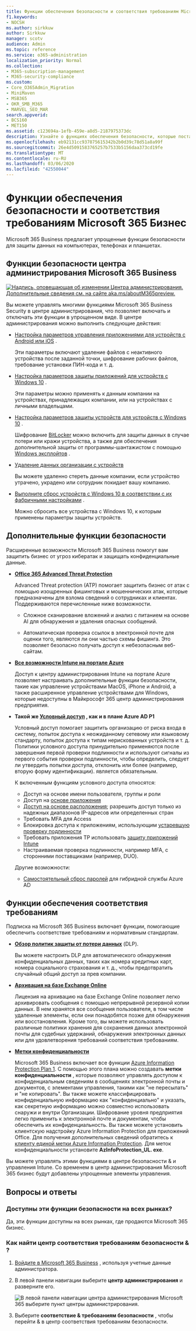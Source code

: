```yaml
---
title: Функции обеспечения безопасности и соответствия требованиям Microsoft 365 Бизнес
f1.keywords:
- NOCSH
ms.author: sirkkuw
author: Sirkkuw
manager: scotv
audience: Admin
ms.topic: reference
ms.service: o365-administration
localization_priority: Normal
ms.collection:
- M365-subscription-management
- M365-security-compliance
ms.custom:
- Core_O365Admin_Migration
- MiniMaven
- MSB365
- OKR_SMB_M365
- MARVEL_SEO_MAR
search.appverid:
- BCS160
- MET150
ms.assetid: c123694a-1efb-459e-a8d5-2187975373dc
description: Узнайте о функциях обеспечения безопасности, которые поставляются с Microsoft 365 Business для защиты данных на компьютерах, телефонах и планшетах.
ms.openlocfilehash: eb92131cc937875615342b2b0d39c78d51a8a99f
ms.sourcegitcommit: 26e4d5091583765257b7533b5156daa373cd19fe
ms.translationtype: MT
ms.contentlocale: ru-RU
ms.lasthandoff: 03/06/2020
ms.locfileid: "42550044"
---
```

# <a name="microsoft-365-business-security-and-compliance-features"></a>Функции обеспечения безопасности и соответствия требованиям Microsoft 365 Бизнес

Microsoft 365 Business предлагает упрощенные функции безопасности для защиты данных на компьютерах, телефонах и планшетах.
    
## <a name="microsoft-365-business-admin-center-security-features"></a>Функции безопасности центра администрирования Microsoft 365 Business

[![Надпись, оповещающая об изменении Центра администрирования. Дополнительные сведения см. на сайте aka.ms/aboutM365preview.](../media/m365admincenterchanging.png)](https://docs.microsoft.com/office365/admin/microsoft-365-admin-center-preview)

Вы можете управлять многими функциями Microsoft 365 Business Security в центре администрирования, что позволяет включать и отключать эти функции в упрощенном виде. В центре администрирования можно выполнить следующие действия:
  
- [Настройка параметров управления приложениями для устройств с Android или iOS](app-protection-settings-for-android-and-ios.md) . 
    
    Эти параметры включают удаление файлов с неактивного устройства после заданной точки, шифрование рабочих файлов, требование установки ПИН-кода и т. д.
    
- [Настройка параметров защиты приложений для устройств с Windows 10](protection-settings-for-windows-10-devices.md) . 
    
    Эти параметры можно применять к данным компании на устройствах, принадлежащих компании, или на устройствах с личными владельцами.
    
- [Настройка параметров защиты устройств для устройств с Windows 10](protection-settings-for-windows-10-pcs.md) . 
    
    Шифрование [BitLocker](https://go.microsoft.com/fwlink/p/?linkid=871405) можно включить для защиты данных в случае потери или кражи устройства, а также для обеспечения дополнительной защиты от программы-шантажистом с помощью [Windows эксплойтов](https://docs.microsoft.com/windows/security/threat-protection/microsoft-defender-atp/enable-exploit-protection) . 
    
- [Удаление данных организации с устройств](remove-company-data.md)
    
    Вы можете удаленно стереть данные компании, если устройство утрачено, украдено или сотрудник покидает вашу компанию.
    
- [Выполните сброс устройств с Windows 10 в соответствии с их фабричными настройками](reset-devices-to-factory-settings.md) . 
    
    Можно сбросить все устройства с Windows 10, к которым применены параметры защиты устройств.
    
## <a name="additional-security-features"></a>Дополнительные функции безопасности 

Расширенные возможности Microsoft 365 Business помогут вам защитить бизнес от угроз кибератак и защищать конфиденциальные данные.
  
- **[Office 365 Advanced Threat Protection](https://support.office.com/article/e100fe7c-f2a1-4b7d-9e08-622330b83653)**
    
    Advanced Threat protection (ATP) помогает защитить бизнес от атак с помощью изощренных фишинговых и мошеннических атак, которые предназначены для взлома сведений о сотрудниках и клиентах. Поддерживаются перечисленные ниже возможности. 
    
  - Сложное сканирование вложений и анализ с питанием на основе AI для обнаружения и удаления опасных сообщений.
    
  - Автоматическая проверка ссылок в электронной почте для оценки того, являются ли они частью схемы фишинга. Это позволяет безопасно получать доступ к небезопасным веб-сайтам.

- **[Все возможности Intune на портале Azure](https://go.microsoft.com/fwlink/p/?linkid=871403)**
    
    Доступ к центру администрирования Intune на портале Azure позволяет настраивать дополнительные функции безопасности, такие как управление устройствами MacOS, iPhone и Android, а также расширенное управление устройствами для Windows, которые недоступны в Майкрософт 365 центр администрирования предприятия.
- **Такой же [Условный доступ](https://docs.microsoft.com/azure/active-directory/conditional-access/overview) , как и в плане Azure AD P1**


    Условный доступ помогает защитить организацию от риска входа в систему, попыток доступа к неожиданному сетевому или языковому стандарту, попыток доступа к типам нерискованных устройств и т. д. Политики условного доступа принудительно применяются после завершения первой проверки подлинности и используют сигналы из первого события проверки подлинности, чтобы определить, следует ли утвердить попытки доступа, отклонить или более (например, вторую форму идентификации). является обязательным.

    К включенным функциям условного доступа относятся:

    - Доступ на основе имени пользователя, группы и роли
    - Доступ на [основе приложения](https://docs.microsoft.com/azure/active-directory/conditional-access/app-based-conditional-access) 
    - [Доступ на основе расположения](https://docs.microsoft.com/azure/active-directory/authentication/howto-registration-mfa-sspr-combined#conditional-access-policies-for-combined-registration);  разрешить доступ только из надежных диапазонов IP-адресов или определенных стран 
    - Требовать MFA для Access
    - Блокировка доступа к приложениям, использующим [устаревшую проверку подлинности](https://docs.microsoft.com/azure/active-directory/conditional-access/block-legacy-authentication)
    - Требовать приложения TP использовать [защиту приложений Intune](https://docs.microsoft.com/azure/active-directory/conditional-access/app-protection-based-conditional-access)
    - Настраиваемая проверка подлинности, например MFA, с сторонними поставщиками (например, DUO).
   
    Другие возможности:
    - [Самостоятельный сброс паролей](https://docs.microsoft.com/azure/active-directory/authentication/concept-sspr-customization) для гибридной службы Azure AD
    
## <a name="compliance-features"></a>Функции обеспечения соответствия требованиям

Подписка на Microsoft 365 Business включает функции, помогающие обеспечить соответствие требованиям и нормативным стандартам.

- **[Обзор политик защиты от потери данных](https://support.office.com/article/1966b2a7-d1e2-4d92-ab61-42efbb137f5e)** (DLP). 
    
    Вы можете настроить DLP для автоматического обнаружения конфиденциальных данных, таких как номера кредитных карт, номера социального страхования и т. д., чтобы предотвратить случайный общий доступ за прев компании.
    
- **[Архивация на базе Exchange Online](https://products.office.com/exchange/microsoft-exchange-online-archiving-email)**
    
    Лицензия на архивацию на базе Exchange Online позволяет легко архивировать сообщения с помощью непрерывной резервной копии данных. В нем хранятся все сообщения пользователя, в том числе удаленные элементы, если они понадобятся позже для обнаружения или восстановления. Кроме того, вы можете использовать различные политики хранения для сохранения данных электронной почты для судебных удержаний, обнаружения электронных данных или для удовлетворения требований соответствия требованиям.
    
- **[Метки конфиденциальности](https://docs.microsoft.com/microsoft-365/compliance/sensitivity-labels)**

   Microsoft 365 Business включает все функции [Azure Information Protection Plan 1](https://go.microsoft.com/fwlink/p/?linkid=871407). С помощью этого плана можно создавать **метки конфиденциальности** , которые позволяют управлять доступом к конфиденциальным сведениям в сообщениях электронной почты и документов, с элементами управления, такими как "не пересылать" и "не копировать". Вы также можете классифицировать конфиденциальную информацию как "конфиденциально" и указать, как секретную информацию можно совместно использовать снаружи и внутри Организации. Шифрование уровня предприятия легко применить к электронной почте и документам, чтобы обеспечить их конфиденциальность. Вы также можете установить клиентскую надстройку Azure Information Protection для приложений Office. Для получения дополнительных сведений обратитесь к [клиенту единой метки Azure Information Protection](https://docs.microsoft.com/azure/information-protection/rms-client/unifiedlabelingclient-version-release-history). Для меток конфиденциальности установите **AzInfoProtection_UL. exe**.

Вы можете управлять этими функциями в центре безопасности &amp; и управления Intune. Со временем в центр администрирования Microsoft 365 бизнес будут добавлены упрощенные элементы управления.
  
    
## <a name="faq"></a>Вопросы и ответы

 ### <a name="are-these-security-features-available-in-all-markets"></a>Доступны эти функции безопасности на всех рынках?
  
Да, эти функции доступны на всех рынках, где продаются Microsoft 365 бизнес.
  
### <a name="how-do-i-find-the-security-amp-compliance-center"></a>Как найти центр соответствия требованиям безопасности &amp; ?
  
1. [Войдите в Microsoft 365 Business](https://portal.microsoft.com/) , используя учетные данные администратора. 
    
2. В левой панели навигации выберите **центр администрирования** и разверните его. 
    
    ![В левой панели навигации центра администрирования Microsoft 365 выберите пункт центры администрирования.](../media/fa4484f8-c637-45fd-a7bd-bdb3abfd6c03.png)
  
3. Выберите **соответствие &amp; требованиям безопасности** , чтобы перейти &amp; в центр соответствия требованиям безопасности.
